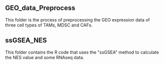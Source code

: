 ## GEO_data_Preprocess
This folder is the process of preprocessing the GEO expression data of three cell types of TAMs, MDSC and CAFs.
## ssGSEA_NES
This folder contains the R code that uses the "ssGSEA" method to calculate the NES value and some RNAseq data.
